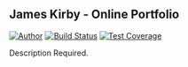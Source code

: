 James Kirby - Online Portfolio
-------
[![Author](https://img.shields.io/badge/author-@jedkirby-blue.svg?style=flat-square)](https://twitter.com/jedkirby)
[![Build Status](https://img.shields.io/travis/jedkirby/portfolio/master.svg?style=flat-square)](https://travis-ci.org/jedkirby/portfolio)
[![Test Coverage](https://img.shields.io/coveralls/jedkirby/portfolio/master.svg?style=flat-square)](https://coveralls.io/github/jedkirby/portfolio)

Description Required.